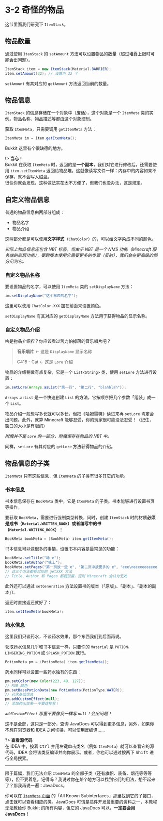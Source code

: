 # 3-2 奇怪的物品

这节里面我们研究下 `ItemStack`。

## 物品数量

通过使用 `ItemStack` 的 `setAmount` 方法可以设置物品的数量（超过堆叠上限时可能会出问题）。

```java
ItemStack item = new ItemStack(Material.BARRIER);
item.setAmount(32); // 设置为 32 个
```

`setAmount` 有其对应的 `getAmount` 方法返回当前的数量。

## 物品信息

`ItemStack` 的信息存储在一个对象中（废话），这个对象是一个 `ItemMeta` 类的实例。物品名称、物品描述等都由这个对象控制。

获取 `ItemMeta`，只需要调用 `getItemMeta` 方法：

```java
ItemMeta im = item.getItemMeta();
```

Bukkit 这里有个很缺德的地方。

!> **当心！**<br/>Bukkit 在获取 `ItemMeta` 时，返回的是**一个副本**，我们对它进行修改后，还需要使用 `item.setItemMeta` 返回给物品堆。这就像读写文件一样：内存中的内容如果不保存，就不会写入磁盘。<br/>很快你就会发现，这种做法实在太不方便了，但我们也没办法，这是规定。

## 自定义物品信息

普通的物品信息由两部分组成：

- 物品名字
- 物品介绍

这两部分都是可以使用**文字样式**（`ChatColor`）的，可以给文字染成不同的颜色。

*实际上物品信息还包含 NBT 标签，但由于 NBT 是一个 NMS 功能（Minecraft 服务端的底层功能），要跨版本使用它需要更多的步骤（反射），我们会在更高级的部分见到它。*

### 自定义物品名称

要设置物品的名字，可以使用 `ItemMeta` 类的 `setDisplayName` 方法：

```java
im.setDisplayName("这个东西的名字");
```

这里可以使用 `ChatColor.XXX` 加在前面来设置颜色。

`setDisplayName` 有其对应的 `getDisplayName` 方法用于获得物品的显示名称。

### 自定义物品介绍

啥是物品介绍捏？你应该看过苦力怕掉落的音乐唱片吧？

> **音乐唱片**    ←    这是 `DisplayName` 显示名称
>
> C418 - Cat    ←    这是 `Lore` 介绍

物品的介绍稍微有点复杂，它是一个 `List<String>` 类，使用 `setLore` 方法进行设置：

```java
im.setLore(Arrays.asList("第一行", "第二行", "blahblah"));
```

`Arrays.asList` 是一个快速创建 `List` 的方法，它按顺序把几个参数「组装」成一个 `List`。

物品介绍一般想写多长就可以多长，但把《哈姆雷特》读进来再 `setLore` 肯定会出问题。此外，就算 Minecraft 能够忍受，你的玩家很可能没法忍受！（记住，窗口的大小是有限的）

*附魔并不是 `Lore` 的一部分，附魔保存在物品的 NBT 中。*

同样，`setLore` 有其对应的 `getLore` 方法获得物品的介绍。

## 物品信息的子类

`ItemMeta` 只有这些信息，但 `ItemMeta` 的子类有很多其它的功能。

### 书本信息

书本信息保存在 `BookMeta` 类中，它是 `ItemMeta` 的子类。书本能够进行设置书页等操作。

要获取 `BookMeta`，需要进行强制类型转换，同时，创建 `ItemStack` 时的材质**必须是成书（`Material.WRITTEN_BOOK`）或者编写中的书（`Material.WRITING_BOOK`）**！

```java
BookMeta bookMeta = (BookMeta) item.getItemMeta();
```

书本信息可以做很多的事情，设置书本内容是最常见的功能：

```java
bookMeta.setTitle("咏 e");
bookMeta.setAuthor("咏士");
bookMeta.setPages("第一页放一些 e", "第二页中放更多的 e", "eee\neeeeeeeeeeeeeeeeeeeeeeeeeeee\neeeeeeee");
// 这三个方法都有对应的 getXXX 方法
// Title、Author 和 Pages 都要设置，否则 Minecraft 会认为无效
```

此外还可以通过 `setGeneration` 方法设置书的版本（「原版」、「副本」、「副本的副本」）。

返还时直接返还就好了：

```java
item.setItemMeta(bookMeta);
```

### 药水信息

这里我们只谈药水，不谈药水效果，那个东西我们到后面再说。

获取药水信息几乎和书本信息一样，只要你的 `Material` 是 `POTION`、`LINGERING_POTION` 或 `SPLASH_POTION` 就行。

```java
PotionMeta pm = (PotionMeta) item.getItemMeta();
```

药水同样可以设置一些药水独有的东西：

```java
pm.setColor(new Color(223, 48, 127));
// RGB 颜色
pm.setBasePotionData(new PotionData(PotionType.WATER));
// 药水基础信息
pm.addCustomEffect(null);
// 添加药水效果——不要这样写！
```

*`addCustomEffect` 那里不要像我一样写 `null`！会出问题！*

这不是全部，这只是一部分，查询 JavaDocs 可以得到更多信息，另外，如果你不想在浏览器和 IDEA 之间切换，可以使用反编译……

?> **查看源代码**<br/>在 IDEA 中，按着 <kbd>Ctrl</kbd> 并用左键单击类名（例如 `ItemMeta`）就可以查看它的源代码，IDEA 会将该类反编译并向你展示。或者，你也可以通过按两下 <kbd>Shift</kbd> 进行全局搜索。

---

限于篇幅，我们无法介绍 `ItemMeta` 的全部子类（还有旗帜、装备、烟花等等等等），但不要着急。记得吗？我说过你在某个地方可以找到它们的用法，想不起来了？那我再说一遍：JavaDocs。

你可以在 [`ItemMeta` 页面](https://papermc.io/javadocs/paper/1.16/org/bukkit/inventory/meta/ItemMeta.html) 的「All Known Subinterfaces」那里找到它的子接口，点击就可以查看相应的类。JavaDocs 可谓是插件开发最重要的资料之一，本教程无法教给你 Bukkit 的所有内容，但它的 JavaDocs 可以，**一定要会用 JavaDocs**！
